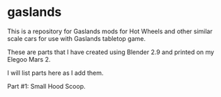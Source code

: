 # gaslands

This is a repository for Gaslands mods for Hot Wheels and other similar scale cars for use with Gaslands tabletop game. 

These are parts that I have created using Blender 2.9 and printed on my Elegoo Mars 2.

I will list parts here as I add them.

Part #1:    Small Hood Scoop.
